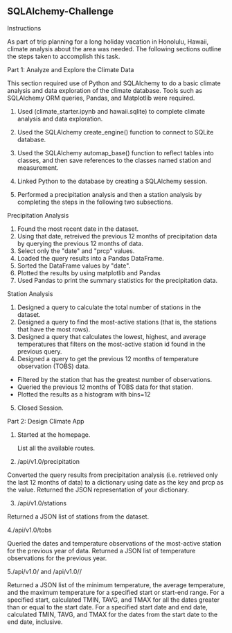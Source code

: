 ## SQLAlchemy-Challenge

Instructions

As part of trip planning for a long holiday vacation in Honolulu, Hawaii, climate analysis about the area was needed. The following sections outline the steps taken to accomplish this task.

Part 1: Analyze and Explore the Climate Data

This section required use of Python and SQLAlchemy to do a basic climate analysis and data exploration of the climate database. Tools such as SQLAlchemy ORM queries, Pandas, and Matplotlib were required. 

1. Used (climate_starter.ipynb and hawaii.sqlite) to complete climate analysis and data exploration.

2. Used the SQLAlchemy create_engine() function to connect to SQLite database.

3. Used the SQLAlchemy automap_base() function to reflect tables into classes, and then save references to the classes named station and measurement.

4. Linked Python to the database by creating a SQLAlchemy session.

5. Performed a precipitation analysis and then a station analysis by completing the steps in the following two subsections.

Precipitation Analysis

1. Found the most recent date in the dataset.
2. Using that date, retreived the previous 12 months of precipitation data by querying the previous 12 months of data.
3. Select only the "date" and "prcp" values.
4. Loaded the query results into a Pandas DataFrame. 
5. Sorted the DataFrame values by "date".
6. Plotted the results by using matplotlib and Pandas 
7. Used Pandas to print the summary statistics for the precipitation data.

Station Analysis

1. Designed a query to calculate the total number of stations in the dataset.
2. Designed a query to find the most-active stations (that is, the stations that have the most rows). 
3. Designed a query that calculates the lowest, highest, and average temperatures that filters on the most-active station id found in the previous query.
4. Designed a query to get the previous 12 months of temperature observation (TOBS) data. 
  - Filtered by the station that has the greatest number of observations.
  - Queried the previous 12 months of TOBS data for that station.
  - Plotted the results as a histogram with bins=12
 5. Closed Session.

Part 2: Design Climate App

1. Started at the homepage.
   
   List all the available routes.

2. /api/v1.0/precipitation

Converted the query results from precipitation analysis (i.e. retrieved only the last 12 months of data) to a dictionary using date as the key and prcp as the value.
Returned the JSON representation of your dictionary.

3. /api/v1.0/stations

Returned a JSON list of stations from the dataset.

4./api/v1.0/tobs

Queried the dates and temperature observations of the most-active station for the previous year of data.
Returned a JSON list of temperature observations for the previous year.

5./api/v1.0/<start> and /api/v1.0/<start>/<end>

Returned a JSON list of the minimum temperature, the average temperature, and the maximum temperature for a specified start or start-end range.
For a specified start, calculated TMIN, TAVG, and TMAX for all the dates greater than or equal to the start date.
For a specified start date and end date, calculated TMIN, TAVG, and TMAX for the dates from the start date to the end date, inclusive.
